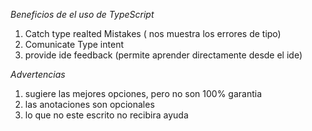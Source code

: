 _Beneficios de el uso de TypeScript_

1.  Catch type realted Mistakes ( nos muestra los errores de tipo)
2.  Comunicate Type intent
3.  provide ide feedback (permite aprender directamente desde el ide)

_Advertencias_

1. sugiere las mejores opciones, pero no son 100% garantia
2. las anotaciones son opcionales
3. lo que no este escrito no recibira ayuda
